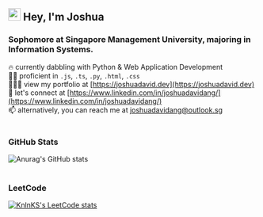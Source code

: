 ## <img src="https://media.giphy.com/media/hvRJCLFzcasrR4ia7z/giphy.gif" width="25"> Hey, I'm Joshua

### Sophomore at Singapore Management University, majoring in Information Systems.

🔥 currently dabbling with Python & Web Application Development <br>
✍🏻 proficient in `.js`, `.ts`, `.py`, `.html`, `.css` <br>
👨🏻‍💻 view my portfolio at [https://joshuadavid.dev](https://joshuadavid.dev) <br>
💬 let's connect at [https://www.linkedin.com/in/joshuadavidang/](https://www.linkedin.com/in/joshuadavidang/) <br>
📫 alternatively, you can reach me at joshuadavidang@outlook.sg
<br>
<br>

### GitHub Stats
![Anurag's GitHub stats](https://github-readme-stats.vercel.app/api?username=joshuadavidang&rank_icon=github&show_icons=true)
<br>
<br>

### LeetCode
[![KnlnKS's LeetCode stats](https://leetcode-stats-six.vercel.app/?username=joshdavidang)](https://github.com/KnlnKS/leetcode-stats)
